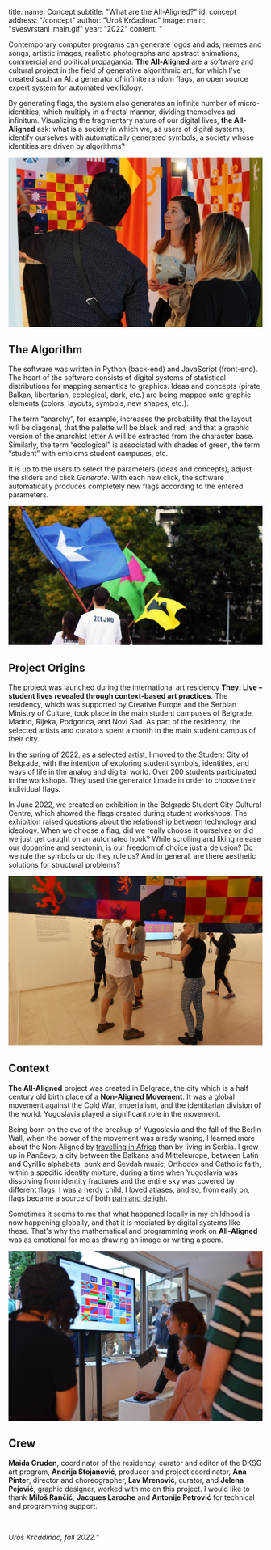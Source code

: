 title:
    name: Concept 
    subtitle: "What are the All-Aligned?"
id: concept
address: "/concept"
author: "Uroš Krčadinac"
image:
    main: "svesvrstani_main.gif"
year: "2022"
content: "<p class='regular'>Contemporary computer programs can generate logos and ads, memes and songs, artistic images, realistic photographs and apstract animations, commercial and political propaganda. <strong>The All-Aligned</strong> are a software and cultural project in the field of generative algorithmic art, for which I've created such an AI: a generator of infinite random flags, an open source expert system for automated <a href='https://en.wikipedia.org/wiki/Vexillology' target='_blank'>vexillology</a>.</p>
    <p class='regular'>By generating flags, the system also generates an infinite number of micro-identities, which multiply in a fractal manner, dividing themselves ad infinitum. Visualizing the fragmentary nature of our digital lives, <strong>the All-Aligned</strong> ask: what is a society in which we, as users of digital systems, identify ourselves with automatically generated symbols, a society whose identities are driven by algorithms?</p>
    <div class='img-container'>
        <img src='/static/space/svesvrstani/media/izlozba_dksg_000.jpg'>
    </div>
    <h2 class='regular'>The Algorithm</h2>
    <p class='regular'>The software was written in Python (back-end) and JavaScript (front-end). The heart of the software consists of digital systems of statistical distributions for mapping semantics to graphics. Ideas and concepts (pirate, Balkan, libertarian, ecological, dark, etc.) are being mapped onto graphic elements (colors, layouts, symbols, new shapes, etc.).</p>
    <p class='regular'>The term “anarchy”, for example, increases the probability that the layout will be diagonal, that the palette will be black and red, and that a graphic version of the anarchist letter A will be extracted from the character base. Similarly, the term “ecological” is associated with shades of green, the term “student” with emblems student campuses, etc.</p>
    <p class='regular'>It is up to the users to select the parameters (ideas and concepts), adjust the sliders and click <em>Generate</em>. With each new click, the software automatically produces completely new flags according to the entered parameters.</p>
    <div class='img-container'>
        <img src='/static/space/svesvrstani/media/upokretu.jpg'>
    </div>
    <h2 class='regular'>Project Origins</h2>
    <p class='regular'>The project was launched during the international art residency <strong>They: Live – student lives revealed through context-based art practices</strong>. The residency, which was supported by Creative Europe and the Serbian Ministry of Culture, took place in the main student campuses of Belgrade, Madrid, Rijeka, Podgorica, and Novi Sad. As part of the residency, the selected artists and curators spent a month in the main student campus of their city.</p>
    <p class='regular'>In the spring of 2022, as a selected artist, I moved to the Student City of Belgrade, with the intention of exploring student symbols, identities, and ways of life in the analog and digital world. Over 200 students participated in the workshops. They used the generator I made in order to choose their individual flags.</p>
    <p class='regular'>In June 2022, we created an exhibition in the Belgrade Student City Cultural Centre, which showed the flags created during student workshops. The exhibition raised questions about the relationship between technology and ideology. When we choose a flag, did we really choose it ourselves or did we just get caught on an automated hook? While scrolling and liking release our dopamine and serotonin, is our freedom of choice just a delusion? Do we rule the symbols or do they rule us? And in general, are there aesthetic solutions for structural problems?</p>
    <div class='img-container'>
        <img src='/static/space/svesvrstani/media/izlozba_dksg_001.jpg'>
    </div>
    <h2 class='regular'>Context</h2>
    <p class='regular'><strong>The All-Aligned</strong> project was created in Belgrade, the city which is a half century old birth place of a <strong><a href='https://en.wikipedia.org/wiki/Non-Aligned Movement' target='_blank'>Non-Aligned Movement</a></strong>. It was a global movement against the Cold War, imperialism, and the identitarian division of the world. Yugoslavia played a significant role in the movement.</p>
    <p class='regular'>Being born on the eve of the breakup of Yugoslavia and the fall of the Berlin Wall, when the power of the movement was alredy waning, I learned more about the Non-Aligned by <a href='/rad/projekti/bantustan-book/' target=' _blank'>travelling in Africa</a> than by living in Serbia. I grew up in Pančevo, a city between the Balkans and Mitteleurope, between Latin and Cyrillic alphabets, punk and Sevdah music, Orthodox and Catholic faith, within a specific identity mixture, during a time when Yugoslavia was dissolving from identity fractures and the entire sky was covered by different flags. I was a nerdy child, I loved atlases, and so, from early on, flags became a source of both <a href='/rad/sveska/bantustan-interactive-exhibition/' target='_blank'>pain and delight</a>.
    <p class='regular'>Sometimes it seems to me that what happened locally in my childhood is now happening globally, and that it is mediated by digital systems like these. That's why the mathematical and programming work on <strong>All-Aligned</strong> was as emotional for me as drawing an image or writing a poem.</p>
    <div class='img-container'>
        <img src='/static/space/svesvrstani/media/izlozba_dksg_002.jpg'>
    </div>
    <h2 class='regular'>Crew</h2>
    <p class='regular'><strong>Maida Gruden</strong>, coordinator of the residency, curator and editor of the DKSG art program, <strong>Andrija Stojanović</strong>, producer and project coordinator, <strong>Ana Pinter</strong>, director and choreographer, <strong>Lav Mrenović</strong>, curator, and <strong>Jelena Pejović</strong>, graphic designer, worked with me on this project. I would like to thank <strong>Miloš Rančić</strong>, <strong>Jacques Laroche</strong> and <strong>Antonije Petrović</strong> for technical and programming support.</p>
    <br>
    <p class='regular'><em>Uroš Krčadinac, fall 2022.</em>"